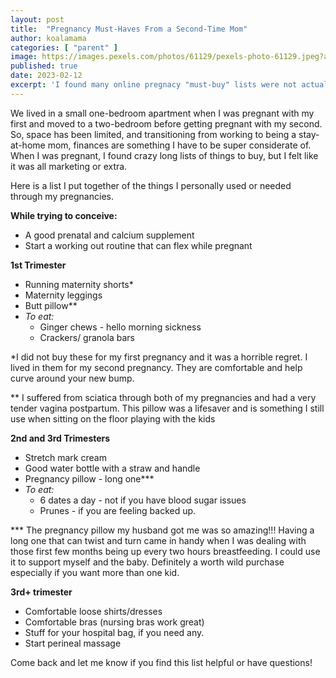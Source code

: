 ```yaml
---
layout: post
title:  "Pregnancy Must-Haves From a Second-Time Mom"
author: koalamama
categories: [ "parent" ]
image: https://images.pexels.com/photos/61129/pexels-photo-61129.jpeg?auto=compress&cs=tinysrgb&w=1260&h=750&dpr=1
published: true
date: 2023-02-12
excerpt: 'I found many online pregnacy "must-buy" lists were not actually helpful.  These are the things I actually used and found valuable.'
---
```


We lived in a small one-bedroom apartment when I was pregnant with my first and moved to a two-bedroom before getting pregnant with my second. So, space has been limited, and transitioning from working to being a stay-at-home mom, finances are something I have to be super considerate of. When I was pregnant, I found crazy long lists of things to buy, but I felt like it was all marketing or extra.

Here is a list I put together of the things I personally used or needed through my pregnancies. 

**While trying to conceive:**
- A good prenatal and calcium supplement 
- Start a working out routine that can flex while pregnant 

**1st Trimester**
- Running maternity shorts*
- Maternity leggings  
- Butt pillow** 
- *To eat:*
    - Ginger chews - hello morning sickness 
    - Crackers/ granola bars
 
*I did not buy these for my first pregnancy and it was a horrible regret. I lived in them for my second pregnancy. They are comfortable and help curve around your new bump. 

** I suffered from sciatica through both of my pregnancies and had a very tender vagina postpartum. This pillow was a lifesaver and is something I still use when sitting on the floor playing with the kids 

**2nd and 3rd Trimesters**
- Stretch mark cream 
- Good water bottle with a straw and handle 
- Pregnancy pillow - long one***
- *To eat:*
    - 6 dates a day - not if you have blood sugar issues 
    - Prunes - if you are feeling backed up. 

*** The pregnancy pillow my husband got me was so amazing!!! Having a long one that can twist and turn came in handy when I was dealing with those first few months being up every two hours breastfeeding. I could use it to support myself and the baby. Definitely a worth wild purchase especially if you want more than one kid. 

**3rd+ trimester**
- Comfortable loose shirts/dresses 
- Comfortable bras (nursing bras work great)
- Stuff for your hospital bag, if you need any. 
- Start perineal massage 

Come back and let me know if you find this list helpful or have questions!
